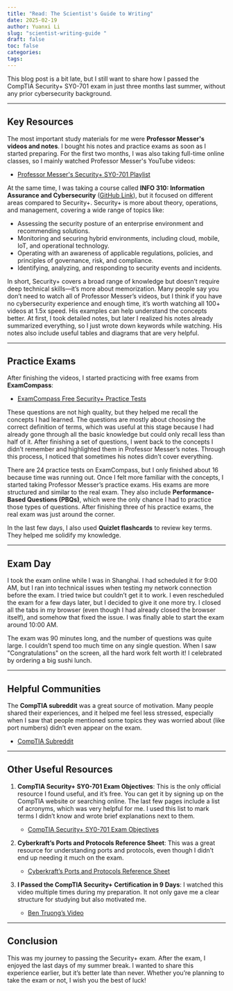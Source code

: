 ```yaml
---
title: "Read: The Scientist's Guide to Writing"
date: 2025-02-19
author: Yuanxi Li
slug: "scientist-writing-guide "
draft: false
toc: false
categories:
tags:
---
```


This blog post is a bit late, but I still want to share how I passed the CompTIA Security+ SY0-701 exam in just three months last summer, without any prior cybersecurity background.

---

## Key Resources

The most important study materials for me were **Professor Messer's videos and notes**. I bought his notes and practice exams as soon as I started preparing. For the first two months, I was also taking full-time online classes, so I mainly watched Professor Messer's YouTube videos:

- [Professor Messer's Security+ SY0-701 Playlist](https://youtu.be/STM3EUvL7wg?feature=shared)

At the same time, I was taking a course called **INFO 310: Information Assurance and Cybersecurity** ([GitHub Link](https://github.com/uw-areifers/sum-24-uw-cybersec-huskey-manager)), but it focused on different areas compared to Security+. Security+ is more about theory, operations, and management, covering a wide range of topics like:
- Assessing the security posture of an enterprise environment and recommending solutions.
- Monitoring and securing hybrid environments, including cloud, mobile, IoT, and operational technology.
- Operating with an awareness of applicable regulations, policies, and principles of governance, risk, and compliance.
- Identifying, analyzing, and responding to security events and incidents.

In short, Security+ covers a broad range of knowledge but doesn’t require deep technical skills—it’s more about memorization. Many people say you don’t need to watch all of Professor Messer’s videos, but I think if you have no cybersecurity experience and enough time, it’s worth watching all 100+ videos at 1.5x speed. His examples can help understand the concepts better. At first, I took detailed notes, but later I realized his notes already summarized everything, so I just wrote down keywords while watching. His notes also include useful tables and diagrams that are very helpful.

---

## Practice Exams

After finishing the videos, I started practicing with free exams from **ExamCompass**:
- [ExamCompass Free Security+ Practice Tests](https://www.examcompass.com/comptia/security-plus-certification/free-security-plus-practice-tests)

These questions are not high quality, but they helped me recall the concepts I had learned. The questions are mostly about choosing the correct definition of terms, which was useful at this stage because I had already gone through all the basic knowledge but could only recall less than half of it. After finishing a set of questions, I went back to the concepts I didn’t remember and highlighted them in Professor Messer’s notes. Through this process, I noticed that sometimes his notes didn’t cover everything.

There are 24 practice tests on ExamCompass, but I only finished about 16 because time was running out. Once I felt more familiar with the concepts, I started taking Professor Messer’s practice exams. His exams are more structured and similar to the real exam. They also include **Performance-Based Questions (PBQs)**, which were the only chance I had to practice those types of questions. After finishing three of his practice exams, the real exam was just around the corner.

In the last few days, I also used **Quizlet flashcards** to review key terms. They helped me solidify my knowledge.

---

## Exam Day

I took the exam online while I was in Shanghai. I had scheduled it for 9:00 AM, but I ran into technical issues when testing my network connection before the exam. I tried twice but couldn’t get it to work. I even rescheduled the exam for a few days later, but I decided to give it one more try. I closed all the tabs in my browser (even though I had already closed the browser itself), and somehow that fixed the issue. I was finally able to start the exam around 10:00 AM.

The exam was 90 minutes long, and the number of questions was quite large. I couldn’t spend too much time on any single question. When I saw "Congratulations" on the screen, all the hard work felt worth it! I celebrated by ordering a big sushi lunch.

---

## Helpful Communities

The **CompTIA subreddit** was a great source of motivation. Many people shared their experiences, and it helped me feel less stressed, especially when I saw that people mentioned some topics they was worried about (like port numbers) didn’t even appear on the exam.

- [CompTIA Subreddit](https://www.reddit.com/r/CompTIA/)

---

## Other Useful Resources

1. **CompTIA Security+ SY0-701 Exam Objectives**: This is the only official resource I found useful, and it’s free. You can get it by signing up on the CompTIA website or searching online. The last few pages include a list of acronyms, which was very helpful for me. I used this list to mark terms I didn’t know and wrote brief explanations next to them.

   - [CompTIA Security+ SY0-701 Exam Objectives](https://www.comptia.org/training/resources/exam-objectives)

2. **Cyberkraft’s Ports and Protocols Reference Sheet**: This was a great resource for understanding ports and protocols, even though I didn’t end up needing it much on the exam.

   - [Cyberkraft’s Ports and Protocols Reference Sheet](https://cyberkrafttraining.com/blog/ports-and-protocols-security/?srsltid=AfmBOorEWizLf-6Tn30kvt092DHUY3Ksk0N0e5UPiik-SZ16FcoqUum4)

3. **I Passed the CompTIA Security+ Certification in 9 Days**: I watched this video multiple times during my preparation. It not only gave me a clear structure for studying but also motivated me.

   - [Ben Truong’s Video](https://www.youtube.com/watch?v=dHxEd5o_22I)

---

## Conclusion

This was my journey to passing the Security+ exam. After the exam, I enjoyed the last days of my summer break. I wanted to share this experience earlier, but it’s better late than never. Whether you’re planning to take the exam or not, I wish you the best of luck!